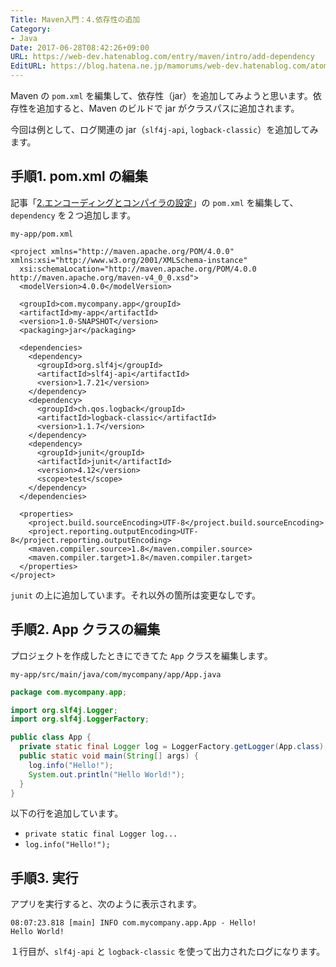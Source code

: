 ```yaml
---
Title: Maven入門：4.依存性の追加
Category:
- Java
Date: 2017-06-28T08:42:26+09:00
URL: https://web-dev.hatenablog.com/entry/maven/intro/add-dependency
EditURL: https://blog.hatena.ne.jp/mamorums/web-dev.hatenablog.com/atom/entry/8599973812274689926
---
```


Maven の `pom.xml` を編集して、依存性（jar）を追加してみようと思います。依存性を追加すると、Maven のビルドで jar がクラスパスに追加されます。

今回は例として、ログ関連の jar（`slf4j-api`, `logback-classic`）を追加してみます。


## 手順1. pom.xml の編集
記事「[2.エンコーディングとコンパイラの設定](/entry/maven/intro/encoding-and-javac-version)」の `pom.xml` を編集して、`dependency` を２つ追加します。

`my-app/pom.xml`

```
<project xmlns="http://maven.apache.org/POM/4.0.0" xmlns:xsi="http://www.w3.org/2001/XMLSchema-instance"
  xsi:schemaLocation="http://maven.apache.org/POM/4.0.0 http://maven.apache.org/maven-v4_0_0.xsd">
  <modelVersion>4.0.0</modelVersion>

  <groupId>com.mycompany.app</groupId>
  <artifactId>my-app</artifactId>
  <version>1.0-SNAPSHOT</version>
  <packaging>jar</packaging>

  <dependencies>
    <dependency>
      <groupId>org.slf4j</groupId>
      <artifactId>slf4j-api</artifactId>
      <version>1.7.21</version>
    </dependency>
    <dependency>
      <groupId>ch.qos.logback</groupId>
      <artifactId>logback-classic</artifactId>
      <version>1.1.7</version>
    </dependency>
    <dependency>
      <groupId>junit</groupId>
      <artifactId>junit</artifactId>
      <version>4.12</version>
      <scope>test</scope>
    </dependency>
  </dependencies>

  <properties>
    <project.build.sourceEncoding>UTF-8</project.build.sourceEncoding>
    <project.reporting.outputEncoding>UTF-8</project.reporting.outputEncoding>
    <maven.compiler.source>1.8</maven.compiler.source>
    <maven.compiler.target>1.8</maven.compiler.target>
  </properties>
</project>
```

`junit` の上に追加しています。それ以外の箇所は変更なしです。


## 手順2. App クラスの編集
プロジェクトを作成したときにできてた `App` クラスを編集します。

`my-app/src/main/java/com/mycompany/app/App.java`

```java
package com.mycompany.app;

import org.slf4j.Logger;
import org.slf4j.LoggerFactory;

public class App {
  private static final Logger log = LoggerFactory.getLogger(App.class);
  public static void main(String[] args) {
    log.info("Hello!");
    System.out.println("Hello World!");
  }
}
```

以下の行を追加しています。

- `private static final Logger log...`
- `log.info("Hello!");`


## 手順3. 実行
アプリを実行すると、次のように表示されます。

```
08:07:23.818 [main] INFO com.mycompany.app.App - Hello!
Hello World!
```

１行目が、`slf4j-api` と `logback-classic` を使って出力されたログになります。
